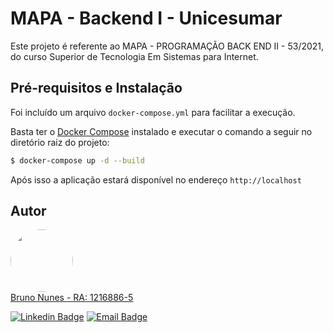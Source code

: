 # MAPA - Backend I - Unicesumar

Este projeto é referente ao MAPA - PROGRAMAÇÃO BACK END II - 53/2021, do curso Superior de Tecnologia Em Sistemas para Internet.



## Pré-requisitos e Instalação

Foi incluído um arquivo `docker-compose.yml` para facilitar a execução.

Basta ter o [Docker Compose](https://docs.docker.com/compose/install/) instalado e executar o comando a seguir no diretório raiz do projeto:

```bash
$ docker-compose up -d --build
```

Após isso a aplicação estará disponível no endereço `http://localhost` 


## Autor


<a href="https://nunesdev.com.br/">
 <img style="border-radius: 50%;" src="https://pt.gravatar.com/userimage/66149907/5a20627f3849bb3796461e8f032568fe.png" width="100px;" alt=""/>
 <br />
 Bruno Nunes - RA: 1216886-5</a>


[![Linkedin Badge](https://img.shields.io/badge/-Bruno%20Nunes-blue?style=flat-square&logo=Linkedin&logoColor=white&link=https://www.linkedin.com/in/bruno-nunes-035a5423/)](https://www.linkedin.com/in/bruno-nunes-035a5423/)
[![Email Badge](https://img.shields.io/badge/-bruno@nunesdev.com.br-c14438?style=flat-square&logo=Gmail&logoColor=white&link=mailto:bruno@nunesdev.com.br)](mailto:bruno@nunesdev.com.br)
